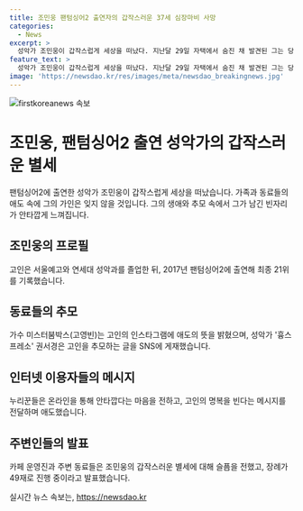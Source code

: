 ```yaml
---
title: 조민웅 팬텀싱어2 출연자의 갑작스러운 37세 심장마비 사망
categories:
  - News
excerpt: >
  성악가 조민웅이 갑작스럽게 세상을 떠났다. 지난달 29일 자택에서 숨진 채 발견된 그는 당시 혼자 있던 중 심장마비로 쓰러져 숨을 거뒀다. 이로써 팬텀싱어2 출연 등으로 알려진 그의 갑작스러운 별세 소식에 동료들의 추모가 이어졌다. 고인은 서울예고와 연세대 성악과를 졸업한 뒤 음악 활동을 펼치며 많은 사랑을 받았다. 함께 응원했던 이들은 그를 추억하며 마지막 인사를 전했다.
feature_text: >
  성악가 조민웅이 갑작스럽게 세상을 떠났다. 지난달 29일 자택에서 숨진 채 발견된 그는 당시 혼자 있던 중 심장마비로 쓰러져 숨을 거뒀다. 이로써 팬텀싱어2 출연 등으로 알려진 그의 갑작스러운 별세 소식에 동료들의 추모가 이어졌다. 고인은 서울예고와 연세대 성악과를 졸업한 뒤 음악 활동을 펼치며 많은 사랑을 받았다. 함께 응원했던 이들은 그를 추억하며 마지막 인사를 전했다.
image: 'https://newsdao.kr/res/images/meta/newsdao_breakingnews.jpg'
---
```


<p><img src="https://newsdao.kr/res/images/meta/newsdao_breakingnews.jpg" alt="firstkoreanews 속보" /></p>

<h1>조민웅, 팬텀싱어2 출연 성악가의 갑작스러운 별세</h1>

<p data-ke-size="size16">팬텀싱어2에 출연한 성악가 조민웅이 갑작스럽게 세상을 떠났습니다. 가족과 동료들의 애도 속에 그의 가인은 잊지 않을 것입니다. 그의 생애와 추모 속에서 그가 남긴 빈자리가 안타깝게 느껴집니다.</p>

<h2 data-ke-size="size26">조민웅의 프로필</h2>

<p data-ke-size="size16">고인은 서울예고와 연세대 성악과를 졸업한 뒤, 2017년 팬텀싱어2에 출연해 최종 21위를 기록했습니다.</p>

<h2 data-ke-size="size26">동료들의 추모</h2>

<p data-ke-size="size16">가수 미스터붐박스(고영빈)는 고인의 인스타그램에 애도의 뜻을 밝혔으며, 성악가 '흉스프레소' 권서경은 고인을 추모하는 글을 SNS에 게재했습니다.</p>

<h2 data-ke-size="size26">인터넷 이용자들의 메시지</h2>

<p data-ke-size="size16">누리꾼들은 온라인을 통해 안타깝다는 마음을 전하고, 고인의 명복을 빈다는 메시지를 전달하며 애도했습니다.</p>

<h2 data-ke-size="size26">주변인들의 발표</h2>

<p data-ke-size="size16">카페 운영진과 주변 동료들은 조민웅의 갑작스러운 별세에 대해 슬픔을 전했고, 장례가 49재로 진행 중이라고 발표했습니다.</p>
실시간 뉴스 속보는, <a href="https://newsdao.kr" rel="dofollow">https://newsdao.kr</a>


